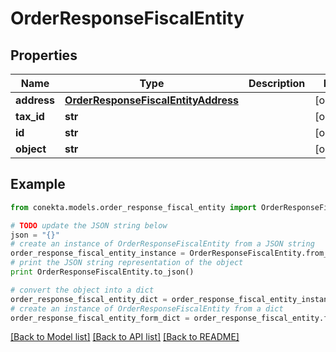 # OrderResponseFiscalEntity


## Properties
Name | Type | Description | Notes
------------ | ------------- | ------------- | -------------
**address** | [**OrderResponseFiscalEntityAddress**](OrderResponseFiscalEntityAddress.md) |  | [optional] 
**tax_id** | **str** |  | [optional] 
**id** | **str** |  | [optional] 
**object** | **str** |  | [optional] 

## Example

```python
from conekta.models.order_response_fiscal_entity import OrderResponseFiscalEntity

# TODO update the JSON string below
json = "{}"
# create an instance of OrderResponseFiscalEntity from a JSON string
order_response_fiscal_entity_instance = OrderResponseFiscalEntity.from_json(json)
# print the JSON string representation of the object
print OrderResponseFiscalEntity.to_json()

# convert the object into a dict
order_response_fiscal_entity_dict = order_response_fiscal_entity_instance.to_dict()
# create an instance of OrderResponseFiscalEntity from a dict
order_response_fiscal_entity_form_dict = order_response_fiscal_entity.from_dict(order_response_fiscal_entity_dict)
```
[[Back to Model list]](../README.md#documentation-for-models) [[Back to API list]](../README.md#documentation-for-api-endpoints) [[Back to README]](../README.md)


